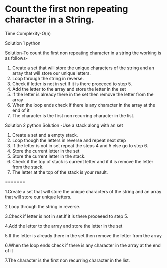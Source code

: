 # Count the first non repeating character in a String.

Time Complexity-O(n)


Solution 1 python

Solution-To count the first non repeating character in a string the working is as follows-


1. Create a set that will store the unique characters of the string and an array that will store our unique letters.
2. Loop through the string in reverse.
3. Check if letter is not in set.If it is there proceeed to step 5.
4. Add the letter to the array and store the letter in the set
5. If the letter is already there in the set then remove the letter from the array
6. When the loop ends check if there is any character in the array at the end of it
7. The character is the first non recurring character in the list.

Solution 2 python
Solution -Use a stack along with an set

1. Create a set and a empty stack.
2. Loop though the letters in reverse and repeat next step
3. If the letter is not in set repeat the steps 4 and 5 else go to step 6.
4. Store the current letter in the set
5. Store the current letter in the stack.
6. Check if the top of stack is current letter and if it is remove the letter from the stack.
7. The letter at the top of the stack is your result.


=======


1.Create a set that will store the unique characters of the string and an array that will store our unique letters.

2 Loop through the string in reverse.

3.Check if letter is not in set.If it is there proceeed to step 5.

4.Add the letter to the array and store the letter in the set

5.If the letter is already there in the set then remove the letter from the array

6.When the loop ends check if there is any character in the array at the end of it

7.The character is the first non recurring character in the list.

